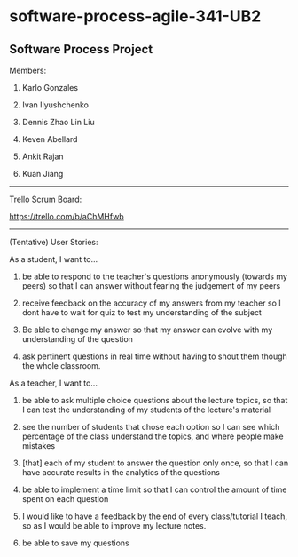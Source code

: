 # software-process-agile-341-UB2
Software Process Project
----------------------------
Members:

1.	Karlo Gonzales

2.	Ivan Ilyushchenko

3.	Dennis Zhao Lin Liu

4.	Keven Abellard

5.	Ankit Rajan

6.  Kuan Jiang

----------------------------
Trello Scrum Board:

https://trello.com/b/aChMHfwb

---------------------------
(Tentative) User Stories:

As a student, I want to...

1. be able to respond to the teacher's questions anonymously (towards my peers) so that I can answer without fearing the judgement of my peers

2. receive feedback on the accuracy of my answers from my teacher so I dont have to wait for quiz to test my understanding of the subject

3. Be able to change my answer so that my answer can evolve with my understanding of the question

5. ask pertinent questions in real time without having to shout them though the whole classroom.

As a teacher, I want to...

1. be able to ask multiple choice questions about the lecture topics, so that I can test the understanding of my students of the lecture's material

2. see the number of students that chose each option so I can see which percentage of the class understand the topics, and where people make mistakes

3. [that] each of my student to answer the question only once, so that I can have accurate results in the analytics of the questions

4. be able to implement a time limit so that I can control the amount of time spent on each question

5. I would like to have a feedback by the end of every class/tutorial I teach, so as I would be able to improve my lecture notes.  

6. be able to save my questions
